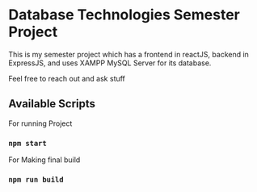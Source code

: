 # Database Technologies Semester Project

This is my semester project which has a frontend in reactJS, backend in ExpressJS, and uses XAMPP MySQL Server for its database.

Feel free to reach out and ask stuff

## Available Scripts

For running Project

### `npm start`

For Making final build

### `npm run build`
